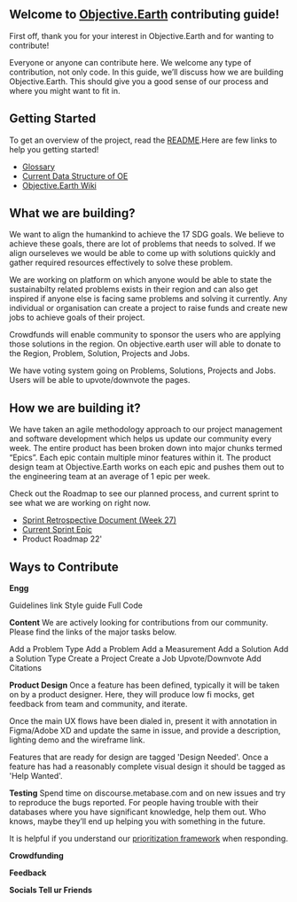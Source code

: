 ## Welcome to [Objective.Earth](http://oe.smarter.codes:8080/index.php/Main_Page) contributing guide!

First off, thank you for your interest in Objective.Earth and for wanting to contribute! 

Everyone or anyone can contribute here. We welcome any type of contribution, not only code. In this guide, we’ll discuss how we are building Objective.Earth. This should give you a good sense of our process and where you might want to fit in.

## Getting Started

To get an overview of the project, read the [README](https://github.com/Objective-Earth/product-design).Here are few links to help you getting started!

 - [Glossary](https://www.notion.so/smartercodes/Glossary-8116fb4bdb1742778c23f69d00852f07) 
 - [Current Data Structure of OE](https://airtable.com/apphNArQWrEAyg4LY/tbl9VKqryhxIOSroF/viwwJjIwluYer28sp?blocks=hide) 
 - [Objective.Earth Wiki](http://oe.smarter.codes:8080/index.php/Main_Page)


## What we are building?

We want to align the humankind to achieve the 17 SDG goals. We believe to achieve these goals, there are lot of problems that needs to solved. If we align ourseleves we would be able to come up with solutions quickly and gather required resources effectively to solve these problem. 

We are working on platform on which anyone would be able to state the sustainabilty related problems exists in their region and can also get inspired if anyone else is facing same problems and solving it currently. Any individual or organisation can create a project to raise funds and create new jobs to achieve goals of their project.

Crowdfunds will enable community to sponsor the users who are applying those solutions in the region. On objective.earth user will able to donate to the Region, Problem, Solution, Projects and Jobs.

We have voting system going on Problems, Solutions, Projects and Jobs. Users will be able to upvote/downvote the pages. 

## How we are building it?

We have taken an agile methodology approach to our project management and software development which helps us update our community every week. The entire product has been broken down into major chunks termed “Epics”. Each epic contain multiple minor features within it. The product design team at Objective.Earth works on each epic and pushes them out to the engineering team at an average of 1 epic per week.

Check out the Roadmap to see our planned process, and current sprint to see what we are working on right now. 

 -  [Sprint Retrospective Document (Week 27)](https://docs.google.com/document/d/1Oqm5QB0sAFYSp4x0gtbBGqBJlIybHEEB/edit?rtpof=true&sd=true)
 -  [Current Sprint Epic](https://github.com/Objective-Earth/product-design/issues/30)
 - Product Roadmap 22'


## Ways to Contribute

**Engg** 

Guidelines link
Style guide
Full Code

**Content**
We are actively looking for contributions from our community. Please find the links of the major tasks below. 

Add a Problem Type
Add a Problem
Add a Measurement
Add a Solution
Add a Solution Type
Create a Project
Create a Job
Upvote/Downvote
Add Citations

**Product Design**
Once a feature has been defined, typically it will be taken on by a product designer. Here, they will produce low fi mocks, get feedback from team and community, and iterate.

Once the main UX flows have been dialed in, present it with annotation in Figma/Adobe XD and update the same in issue, and provide a description, lighting demo and the wireframe link.

Features that are ready for design are tagged  'Design Needed'. Once a feature has had a reasonably complete visual design it should be tagged  as 'Help Wanted'.



**Testing**
Spend time on discourse.metabase.com and on new issues and try to reproduce the bugs reported. For people having trouble with their databases where you have significant knowledge, help them out. Who knows, maybe they’ll end up helping you with something in the future.

It is helpful if you understand our  [prioritization framework](https://github.com/metabase/metabase/wiki/Bug-Prioritization)  when responding.



**Crowdfunding**




**Feedback**





**Socials Tell ur Friends**
                 
